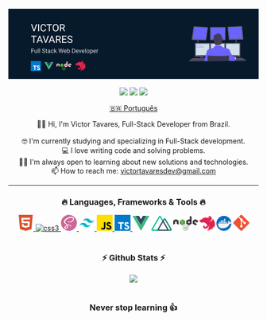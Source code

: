 ![Victor Tavares](./top.png)

<p align="center">
  <a href="https://github.com/victortavaresdev"><img src="https://img.shields.io/badge/GitHub-444444?style=for-the-badge&logo=github&logoColor=white" height="20" /></a>
  <a href="mailto:victortavaresdev@gmail.com"><img src="https://img.shields.io/badge/Gmail-D14836?style=for-the-badge&logo=gmail&logoColor=white" height="20" /></a>
  <a href="https://www.linkedin.com/in/victor-tavares-dev/"><img src="https://img.shields.io/badge/LinkedIn-0077B5?style=for-the-badge&logo=linkedin&logoColor=white" height="20" /></a>
</p>

<p align="center">
  <a href="https://github.com/victortavaresdev/victortavaresdev/blob/main/README_PT.md">🇧🇷 Português</a> 
</p>

<p align="center">
  🙋‍♂️ Hi, I'm Victor Tavares, Full-Stack Developer from Brazil.
  <br>
  <br>
  🤓 I'm currently studying and specializing in Full-Stack development.
  <br>
  💻 I love writing code and solving problems.
  <br>
  👨‍💻 I'm always open to learning about new solutions and technologies.
  <br>
  📫 How to reach me: <a href="mailto: victortavaresdev@gmail.com">victortavaresdev@gmail.com</a>
</p>

<hr>

<h3 align="center">🔥 Languages, Frameworks & Tools 🔥</h3>

<p align="center">
    <a href="https://www.w3.org/html/" target="_blank"> <img src="https://github.com/victortavaresdev/victortavaresdev/blob/main/html5.png" alt="html5" height="32" />     </a>
    <a href="https://www.w3schools.com/css/" target="_blank"> <img src="https://upload.wikimedia.org/wikipedia/commons/6/62/CSS3_logo.svg" alt="css3" height="32" /> </a>
    <a href="https://sass-lang.com" target="_blank"> <img src="https://github.com/victortavaresdev/victortavaresdev/blob/main/sass.png" alt="sass" height="32" /> </a>
    <a href="https://tailwindcss.com/" target="_blank"> <img src="https://github.com/victortavaresdev/victortavaresdev/blob/main/tailwindcss.png"              alt="TailwindCSS" height="32" /> </a>
     <a href="https://developer.mozilla.org/en-US/docs/Web/JavaScript" target="_blank"> <img src="https://github.com/victortavaresdev/victortavaresdev/blob/main/js.png" alt="javascript" height="32"/> </a> 
    <a href="https://www.typescriptlang.org/" target="_blank"> <img src="https://github.com/victortavaresdev/victortavaresdev/blob/main/typescript.png" alt="typescript" height="32"/> </a> 
   <a href="https://vuejs.org/"><img src="https://github.com/victortavaresdev/victortavaresdev/blob/main/vueJS.png" height="30" /></a>
   <a href="https://nuxtjs.org/"><img src="https://github.com/victortavaresdev/victortavaresdev/blob/main/nuxtJS.png" height="30" /></a>
   <a href="https://nodejs.org/en/"><img src="https://github.com/victortavaresdev/victortavaresdev/blob/main/node.png" height="30" /></a>
   <a href="https://nestjs.com/"><img src="https://github.com/victortavaresdev/victortavaresdev/blob/main/nest.svg" height="30" /></a>
   <a href="https://www.docker.com/"><img src="https://github.com/victortavaresdev/victortavaresdev/blob/main/docker.png" height="30" /></a>
   <a href="https://git-scm.com/"><img src="https://github.com/victortavaresdev/victortavaresdev/blob/main/gitt.png" height="32" /></a>


</p>

#

<h3 align="center">⚡ Github Stats ⚡</h3>

<div align="center" href="https://github.com/victortavaresdev">
  <img align="center" src="https://github-readme-stats.vercel.app/api/top-langs/?username=victortavaresdev&layout=compact&theme=tokyonight" />
</div>

#

<div align="center">

### Never stop learning 👍

</div>











 
